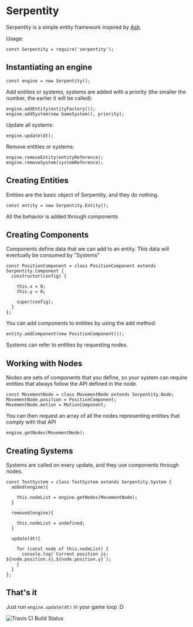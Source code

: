 # Serpentity

Serpentity is a simple entity framework inspired by [Ash][ash].

Usage:

    const Serpentity = require('serpentity');

## Instantiating an engine

    const engine = new Serpentity();

Add entities or systems, systems are added with a priority (the smaller
the number, the earlier it will be called):

    engine.addEntity(entityFactory());
    engine.addSystem(new GameSystem(), priority);

Update all systems:

    engine.update(dt);

Remove entities or systems:

    engine.removeEntity(entityReference);
    engine.removeSystem(systemReference);

## Creating Entities

Entities are the basic object of Serpentity, and they do nothing.

    const entity = new Serpentity.Entity();

All the behavior is added through components

## Creating Components

Components define data that we can add to an entity. This data will
eventually be consumed by "Systems"

    const PositionComponent = class PositionComponent extends Serpentity.Component {
      constructor(config) {

        this.x = 0;
        this.y = 0;

        super(config);
      }
    };

You can add components to entities by using the add method:

    entity.addComponent(new PositionComponent());


Systems can refer to entities by requesting nodes.

## Working with Nodes

Nodes are sets of components that you define, so your system can require
entities that always follow the API defined in the node.

    const MovementNode = class MovementNode extends Serpentity.Node;
    MovementNode.position = PositionComponent;
    MovementNode.motion = MotionComponent;

You can then request an array of all the nodes representing entities
that comply with that API

    engine.getNodes(MovementNode);

## Creating Systems

Systems are called on every update, and they use components through nodes.

    const TestSystem = class TestSystem extends Serpentity.System {
      added(engine){

        this.nodeList = engine.getNodes(MovementNode);
      }

      removed(engine){

        this.nodeList = undefined;
      }

      update(dt){

        for (const node of this.nodeList) {
          console.log(`Current position is: ${node.position.x},${node.position.y}`);
        }
      }
    };

## That's it

Just run `engine.update(dt)` in your game loop :D

![Travis CI Build Status][travis-ci-badge]

[ash]: http://www.ashframework.org/
[travis-ci-badge]: https://travis-ci.org/serpentity/serpentity.svg?branch=master
